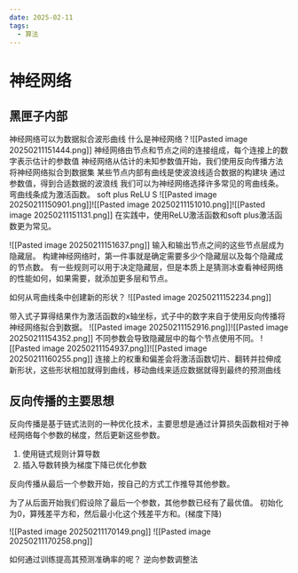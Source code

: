 ```yaml
---
date: 2025-02-11
tags:
  - 算法
---
```

# 神经网络
## 黑匣子内部
神经网络可以为数据拟合波形曲线
什么是神经网络？![[Pasted image 20250211151444.png]]
神经网络由节点和节点之间的连接组成，每个连接上的数字表示估计的参数值
神经网络从估计的未知参数值开始，我们使用反向传播方法将神经网络拟合到数据集
某些节点内部有曲线是使波浪线适合数据的构建块
通过参数值，得到合适数据的波浪线
我们可以为神经网络选择许多常见的弯曲线条。弯曲线条成为激活函数。
    soft plus            ReLU                     S
![[Pasted image 20250211150901.png]]![[Pasted image 20250211151010.png]]![[Pasted image 20250211151131.png]]
在实践中，使用ReLU激活函数和soft plus激活函数更为常见。

![[Pasted image 20250211151637.png]]
输入和输出节点之间的这些节点层成为隐藏层。
构建神经网络时，第一件事就是确定需要多少个隐藏层以及每个隐藏成的节点数。
有一些规则可以用于决定隐藏层，但是本质上是猜测冰查看神经网络的性能如何，如果需要，就添加更多层和节点。


如何从弯曲线条中创建新的形状？
![[Pasted image 20250211152234.png]]

带入式子算得结果作为激活函数的x轴坐标，式子中的数字来自于使用反向传播将神经网络拟合到数据。
![[Pasted image 20250211152916.png]]![[Pasted image 20250211154352.png]]
不同参数会导致隐藏层中的每个节点使用不同。
![[Pasted image 20250211154937.png]]![[Pasted image 20250211160255.png]]
连接上的权重和偏差会将激活函数切片、翻转并拉伸成新形状，这些形状相加就得到曲线，移动曲线来适应数据就得到最终的预测曲线

## 反向传播的主要思想

反向传播是基于链式法则的一种优化技术，主要思想是通过计算损失函数相对于神经网络每个参数的梯度，然后更新这些参数。


1. 使用链式规则计算导数
2. 插入导数转换为梯度下降已优化参数

反向传播从最后一个参数开始，按自己的方式工作推导其他参数。

为了从后面开始我们假设除了最后一个参数，其他参数已经有了最优值。
初始化为0，算残差平方和，然后最小化这个残差平方和。(梯度下降)


![[Pasted image 20250211170149.png]]
![[Pasted image 20250211170258.png]]

如何通过训练提高其预测准确率的呢？
逆向参数调整法